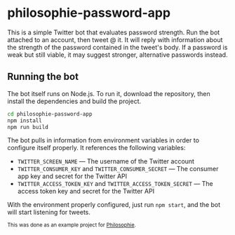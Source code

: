 
# philosophie-password-app

This is a simple Twitter bot that evaluates password strength. Run the bot attached to an account, then tweet @ it. It will reply with information about the strength of the password contained in the tweet's body. If a password is weak but still viable, it may suggest stronger, alternative passwords instead.

## Running the bot

The bot itself runs on Node.js. To run it, download the repository, then install the dependencies and build the project.

```bash
cd philosophie-password-app
npm install
npm run build
```
The bot pulls in information from environment variables in order to configure itself properly. It references the following variables:

- `TWITTER_SCREEN_NAME` — The username of the Twitter account
- `TWITTER_CONSUMER_KEY` and `TWITTER_CONSUMER_SECRET` — The consumer app key and secret for the Twitter API
- `TWITTER_ACCESS_TOKEN_KEY` and `TWITTER_ACCESS_TOKEN_SECRET` — The access token key and secret for the Twitter API

With the environment properly configured, just run `npm start`, and the bot will start listening for tweets.

<sub>This was done as an example project for [Philosophie](http://philosophie.is).</sub>
